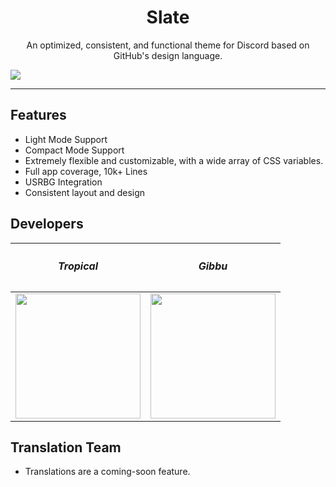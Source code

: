 <h1 align="center">Slate</h1>
<p align="center">An optimized, consistent, and functional theme for Discord based on GitHub's design language.</p>

![](https://i.imgur.com/GEcQZhN.png)

---

## Features
* Light Mode Support
* Compact Mode Support
* Extremely flexible and customizable, with a wide array of CSS variables.
* Full app coverage, 10k+ Lines
* USRBG Integration
* Consistent layout and design

## Developers

| <h5>Tropical</h5> | <h5>Gibbu</h5> |
|:-:|:-:|
| <a href="https://github.com/Gibbu" target="_blank"> <img src="https://avatars0.githubusercontent.com/u/24623601?s=460&v=4" alt="" width="200px" height="200px"> </a> | <a href="https://github.com/Tropix126" target="_blank"> <img src="https://avatars1.githubusercontent.com/u/42101043?s=460&u=f44f07cf7122e1ba61a9e9e8ca83d133c741d011&v=4" alt="" width="200px" height="200px"> </a> |

## Translation Team

* Translations are a coming-soon feature.
